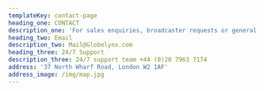 ```yaml
---
templateKey: contact-page
heading_one: CONTACT
description_one: 'For sales enquiries, broadcaster requests or general info, call or email us'
heading_two: Email
description_two: Mail@Globelynx.com
heading_three: 24/7 Support
description_three: 24/7 support team +44 (0)20 7963 7174
address: '37 North Wharf Road, London W2 1AF'
address_image: /img/map.jpg
---
```


